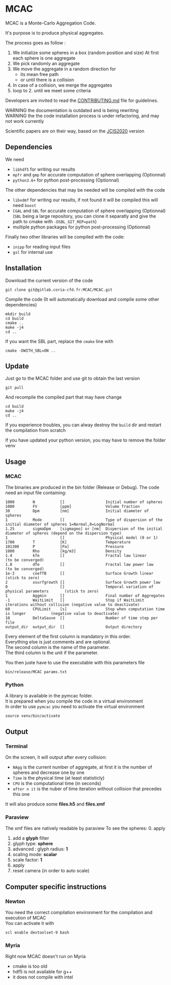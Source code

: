 # MCAC

MCAC is a Monte-Carlo Aggregation Code.

It's purpose is to produce physical aggregates.

The process goes as follow :
 1. We initialize some spheres in a box (random position and size)
    At first each sphere is one aggregate
 3. We pick randomly an aggregate
 4. We move the aggregate in a random direction for
    * its mean free path
    * or until there is a collision
 5. In case of a collision, we merge the aggregates
 6. loop to 2. until we meet some criteria

Developers are invited to read the [CONTRIBUTING.md](CONTRIBUTING.md) file for guidelines.

WARNING the documentation is outdated and is being rewriting  
WARNING the the code installation process is under refactoring, and may not work currently

Scientific papers are on their way, based on the [JCIS2020](https://gitlab.coria-cfd.fr/MCAC/MCAC/tree/JCIS2020) version

## Dependencies

We need
 * `libhdf5` for writing our results
 * `mpfr` and `gmp` for accurate computation of sphere overlapping (Optionnal)
 * `python3.6+` for python post-processing (Optionnal)

The other dependencies that may be needed will be compiled with the code
 * `libxdmf` for writing our results, if not found it will be compiled this will need `boost`
 * `CGAL` and `SBL` for accurate computation of sphere overlapping (Optionnal)  
    (`SBL` being a large repository, you can clone it separatly and give the path to cmake with `-DSBL_GIT_REP=path`)
 * multiple python packages for python post-processing (Optionnal)

Finally two other libraries will be compiled with the code:
 * `inipp` for reading input files
 * `gsl` for internal use

## Installation

Download the current version of the code

    git clone git@gitlab.coria-cfd.fr:MCAC/MCAC.git
    
Compile the code (It will automatically download and compile some other dependencies)

    mkdir build
    cd build
    cmake ..
    make -j4
    cd ..

If you want the SBL part, replace the `cmake` line with

    cmake -DWITH_SBL=ON ..

## Update

Just go to the MCAC folder and use git to obtain the last version

    git pull
    
And recompile the compiled part that may have change

    cd build
    make -j4
    cd ..

If you experience troubles, you can alway destroy the `build` dir and restart the compilation from scratch 

If you have updated your python version, you may have to remove the folder venv

## Usage

### MCAC

The binaries are produced in the bin folder (Release or Debug).
The code need an input file containing:

    1000        N           []                  Initial number of spheres
    1000        FV          [ppm]               Volume fraction
    30          Dpm         [nm]                Initial diameter of spheres
    1           Mode        []                  Type of dispersion of the initial diameter of spheres 1=Normal,0=LogNormal
    1.25        sigmaDpm    [sigmageo] or [nm]  Dispersion of the initial diameter of spheres (depend on the dispersion type)
    1                       []                  Physical model (0 or 1)
    1700        T           [K]                 Temperature
    101300      P           [Pa]                Pressure
    1800        Rho         [kg/m3]             Density
    1.4         kfe         []                  Fractal law linear                             (to be converged)
    1.8         dfe         []                  Fractal law power law                          (to be converged)
    1e-3        coeffB      []                  Surface Growth linear                          (stick to zero)
    2           xsurfgrowth []                  Surface Growth power law
    0                       []                  Temporal variation of physical parameters       (stick to zero)
    1           Aggmin      []                  Final number of Aggregates
    -1          WaitLimit   []                  Stop if WaitLimit iterations without collision (negative value to deactivate)
    60          CPULimit    [s]                 Stop when computation time is longer           (negative value to deactivate)
    10          DeltaSauve  []                  Number of time step per file
    output_dir  output_dir  []                  Output directory

Every element of the first column is mandatory in this order.  
Everything else is just comments and are optional.  
The second column is the name of the parameter.  
The third column is the unit if the parameter.

You then juste have to use the executable with this parameters file

    bin/release/MCAC params.txt

### Python

A library is available in the pymcac folder.  
It is prepared when you compile the code in a virtual environment  
In order to use `pymcac` you need to activate the virtual environment

    source venv/bin/activate
    
## Output
### Terminal

On the screen, it will output after every collision:
- `NAgg` is the current number of aggregate, at first it is the number of spheres and decrease one by one
- `Time` is the physical time (at least statisticly)
- `CPU` is the computational time (in seconds)
- `after n it` is the nuber of time iteration without collision that precedes this one

It will also produce some **files.h5** and **files.xmf**

### Paraview

The xmf files are natively readable by paraview
To see the spheres:
0. apply
1. add a **glyph** filter
2. glyph type: **sphere**
3. advanced : glyph radius: **1**
4. scaling mode: **scalar**
5. scale factor: **1**
6. apply
7. reset camera (in order to auto scale)

## Computer specific instructions

### Newton

You need the correct compilation environment for the compilation and execution of MCAC  
You can activate it with

    scl enable devtoolset-9 bash

### Myria

Right now MCAC doesn't run on Myria
 * cmake is too old
 * hdf5 is not available for g++
 * it does not compile with intel 


